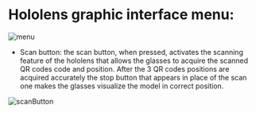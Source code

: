 # Hololens graphic interface menu:

![menu](https://github.com/MatteoPeco/PCNL_Task_System/assets/94977542/937e08c4-a6fb-4bbe-a4f7-0f25c481c1f0)

- Scan button: the scan button, when pressed, activates the scanning feature of the hololens that allows the glasses to acquire the scanned QR codes code and position. After the 3 QR codes positions are acquired accurately the stop button that appears in place of the scan one makes the glasses visualize the model in correct position.

![scanButton](https://github.com/MatteoPeco/PCNL_Task_System/assets/94977542/10250066-d7dd-4c73-9f09-c8e4f4905ade)
